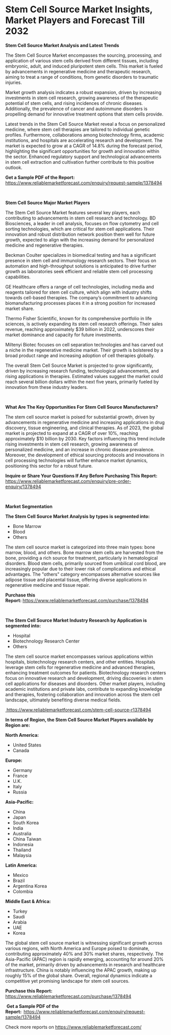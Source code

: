 <p><h1>Stem Cell Source Market Insights, Market Players and Forecast Till 2032</h1></p><p><strong>Stem Cell Source Market Analysis and Latest Trends</strong></p>
<p><p>The Stem Cell Source Market encompasses the sourcing, processing, and application of various stem cells derived from different tissues, including embryonic, adult, and induced pluripotent stem cells. This market is fueled by advancements in regenerative medicine and therapeutic research, aiming to treat a range of conditions, from genetic disorders to traumatic injuries.</p><p>Market growth analysis indicates a robust expansion, driven by increasing investments in stem cell research, growing awareness of the therapeutic potential of stem cells, and rising incidences of chronic diseases. Additionally, the prevalence of cancer and autoimmune disorders is propelling demand for innovative treatment options that stem cells provide.</p><p>Latest trends in the Stem Cell Source Market reveal a focus on personalized medicine, where stem cell therapies are tailored to individual genetic profiles. Furthermore, collaborations among biotechnology firms, academic institutions, and hospitals are accelerating research and development. The market is expected to grow at a CAGR of 14.8% during the forecast period, highlighting the significant opportunities for growth and innovation within the sector. Enhanced regulatory support and technological advancements in stem cell extraction and cultivation further contribute to this positive outlook.</p></p>
<p><strong>Get a Sample PDF of the Report:&nbsp;</strong> <a href="https://www.reliablemarketforecast.com/enquiry/request-sample/1378494?utm_campaign=2456&utm_medium=2&utm_source=Github&utm_content=ia&utm_term=03032025&utm_id=stem-cell-source">https://www.reliablemarketforecast.com/enquiry/request-sample/1378494</a></p>
<p>&nbsp;</p>
<p><strong>Stem Cell Source Major Market Players</strong></p>
<p><p>The Stem Cell Source Market features several key players, each contributing to advancements in stem cell research and technology. BD Biosciences, a leader in cell analysis, focuses on flow cytometry and cell sorting technologies, which are critical for stem cell applications. Their innovation and robust distribution network position them well for future growth, expected to align with the increasing demand for personalized medicine and regenerative therapies.</p><p>Beckman Coulter specializes in biomedical testing and has a significant presence in stem cell and immunology research sectors. Their focus on automation and high-throughput solutions is anticipated to drive further growth as laboratories seek efficient and reliable stem cell processing capabilities.</p><p>GE Healthcare offers a range of cell technologies, including media and reagents tailored for stem cell culture, which align with industry shifts towards cell-based therapies. The company’s commitment to advancing biomanufacturing processes places it in a strong position for increased market share.</p><p>Thermo Fisher Scientific, known for its comprehensive portfolio in life sciences, is actively expanding its stem cell research offerings. Their sales revenue, reaching approximately $39 billion in 2022, underscores their market dominance and capacity for future investments.</p><p>Miltenyi Biotec focuses on cell separation technologies and has carved out a niche in the regenerative medicine market. Their growth is bolstered by a broad product range and increasing adoption of cell therapies globally. </p><p>The overall Stem Cell Source Market is projected to grow significantly, driven by increasing research funding, technological advancements, and rising applications in therapies. Estimated values suggest the market could reach several billion dollars within the next five years, primarily fueled by innovation from these industry leaders.</p></p>
<p>&nbsp;</p>
<p><strong>What Are The Key Opportunities For Stem Cell Source Manufacturers?</strong></p>
<p><p>The stem cell source market is poised for substantial growth, driven by advancements in regenerative medicine and increasing applications in drug discovery, tissue engineering, and clinical therapies. As of 2023, the global market is projected to expand at a CAGR of over 10%, reaching approximately $10 billion by 2030. Key factors influencing this trend include rising investments in stem cell research, growing awareness of personalized medicine, and an increase in chronic disease prevalence. Moreover, the development of ethical sourcing protocols and innovations in cell processing technologies will further enhance market dynamics, positioning this sector for a robust future.</p></p>
<p><strong>Inquire or Share Your Questions If Any Before Purchasing This Report:</strong> <a href="https://www.reliablemarketforecast.com/enquiry/pre-order-enquiry/1378494?utm_campaign=2456&utm_medium=2&utm_source=Github&utm_content=ia&utm_term=03032025&utm_id=stem-cell-source">https://www.reliablemarketforecast.com/enquiry/pre-order-enquiry/1378494</a></p>
<p>&nbsp;</p>
<p><strong>Market Segmentation</strong></p>
<p><strong>The Stem Cell Source Market Analysis by types is segmented into:</strong></p>
<p><ul><li>Bone Marrow</li><li>Blood</li><li>Others</li></ul></p>
<p><p>The stem cell source market is categorized into three main types: bone marrow, blood, and others. Bone marrow stem cells are harvested from the bone, providing a rich source for treatment, particularly in hematological disorders. Blood stem cells, primarily sourced from umbilical cord blood, are increasingly popular due to their lower risk of complications and ethical advantages. The "others" category encompasses alternative sources like adipose tissue and placental tissue, offering diverse applications in regenerative medicine and tissue repair.</p></p>
<p><strong>Purchase this Report:&nbsp;</strong><a href="https://www.reliablemarketforecast.com/purchase/1378494?utm_campaign=2456&utm_medium=2&utm_source=Github&utm_content=ia&utm_term=03032025&utm_id=stem-cell-source">https://www.reliablemarketforecast.com/purchase/1378494</a></p>
<p>&nbsp;</p>
<p><strong>The Stem Cell Source Market Industry Research by Application is segmented into:</strong></p>
<p><ul><li>Hospital</li><li>Biotechnology Research Center</li><li>Others</li></ul></p>
<p><p>The stem cell source market encompasses various applications within hospitals, biotechnology research centers, and other entities. Hospitals leverage stem cells for regenerative medicine and advanced therapies, enhancing treatment outcomes for patients. Biotechnology research centers focus on innovative research and development, driving discoveries in stem cell applications for diseases and disorders. Other market players, including academic institutions and private labs, contribute to expanding knowledge and therapies, fostering collaboration and innovation across the stem cell landscape, ultimately benefiting diverse medical fields.</p></p>
<p><a href="https://www.reliablemarketforecast.com/stem-cell-source-r1378494?utm_campaign=2456&utm_medium=2&utm_source=Github&utm_content=ia&utm_term=03032025&utm_id=stem-cell-source">&nbsp;https://www.reliablemarketforecast.com/stem-cell-source-r1378494</a></p>
<p><strong>In terms of Region, the Stem Cell Source Market Players available by Region are:</strong></p>
<p>
    <p> <strong> North America: </strong>
        <ul>
            <li>United States</li>
            <li>Canada</li>
        </ul>
        </p> 
    <p> <strong> Europe: </strong>
        <ul>
            <li>Germany</li>
            <li>France</li>
            <li>U.K.</li>
            <li>Italy</li>
            <li>Russia</li>
        </ul>
        </p> 
    <p> <strong> Asia-Pacific: </strong>
        <ul>
            <li>China</li>
            <li>Japan</li>
            <li>South Korea</li>
            <li>India</li>
            <li>Australia</li>
            <li>China Taiwan</li>
            <li>Indonesia</li>
            <li>Thailand</li>
            <li>Malaysia</li>
        </ul>
        </p> 
    <p> <strong> Latin America: </strong>
        <ul>
            <li>Mexico</li>
            <li>Brazil</li>
            <li>Argentina Korea</li>
            <li>Colombia</li>
        </ul>
        </p> 
    <p> <strong> Middle East & Africa: </strong>
        <ul>
            <li>Turkey</li>
            <li>Saudi</li>
            <li>Arabia</li>
            <li>UAE</li>
            <li>Korea</li>
        </ul>
    </p>
    </p>
<p><p>The global stem cell source market is witnessing significant growth across various regions, with North America and Europe poised to dominate, contributing approximately 40% and 30% market shares, respectively. The Asia-Pacific (APAC) region is rapidly emerging, accounting for around 20% of the market, primarily driven by advancements in research and healthcare infrastructure. China is notably influencing the APAC growth, making up roughly 15% of the global share. Overall, regional dynamics indicate a competitive yet promising landscape for stem cell sources.</p></p>
<p><strong>Purchase this Report: </strong><a href="https://www.reliablemarketforecast.com/purchase/1378494?utm_campaign=2456&utm_medium=2&utm_source=Github&utm_content=ia&utm_term=03032025&utm_id=stem-cell-source">https://www.reliablemarketforecast.com/purchase/1378494</a></p>
<p>&nbsp;<strong>Get a Sample PDF of the Report:&nbsp;&nbsp;</strong><a href="https://www.reliablemarketforecast.com/enquiry/request-sample/1378494?utm_campaign=2456&utm_medium=2&utm_source=Github&utm_content=ia&utm_term=03032025&utm_id=stem-cell-source">https://www.reliablemarketforecast.com/enquiry/request-sample/1378494</a></p>
<p><strong></strong></p>
<p>Check more reports on <a href="https://www.reliablemarketforecast.com/?utm_campaign=2456&utm_medium=2&utm_source=Github&utm_content=ia&utm_term=03032025&utm_id=stem-cell-source">https://www.reliablemarketforecast.com/</a></p>